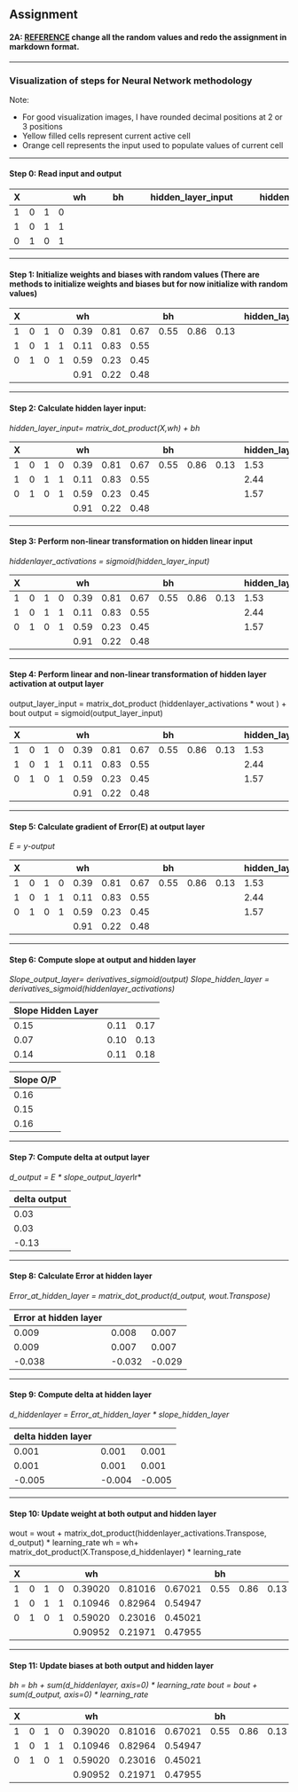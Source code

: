 
## Assignment
#### 2A: [REFERENCE](https://www.analyticsvidhya.com/blog/2017/05/neural-network-from-scratch-in-python-and-r/) change all the random values and redo the assignment in markdown format.

___
### Visualization of steps for Neural Network methodology

Note:
- For good visualization images, I have rounded decimal positions at 2 or 3 positions
- Yellow filled cells represent current active cell
- Orange cell represents the input used to populate values of current cell
___
#### Step 0: Read input and output

| X    |      |      |      | wh   |      |      | bh   |      |      | hidden_layer_input |      |      | hidden_layer_activations |      |      | wout | bout | output | y    | E    |
| ---- | ---- | ---- | ---- | ---- | ---- | ---- | ---- | ---- | ---- | ------------------ | ---- | ---- | ------------------------ | ---- | ---- | ---- | ---- | ------ | ---- | ---- |
| 1    | 0    | 1    | 0    |      |      |      |      |      |      |                    |      |      |                          |      |      |      |      |        | 1    |      |
| 1    | 0    | 1    | 1    |      |      |      |      |      |      |                    |      |      |                          |      |      |      |      |        | 1    |      |
| 0    | 1    | 0    | 1    |      |      |      |      |      |      |                    |      |      |                          |      |      |      |      |        | 0    |      |
___
#### **Step 1:** Initialize weights and biases with random values (There are methods to initialize weights and biases but for now initialize with random values)

| X    |      |      |      | wh   |      |      | bh   |      |      | hidden_layer_input |      |      | hidden_layer_activations |      |      | wout | bout | output | y    | E    |
| ---- | ---- | ---- | ---- | ---- | ---- | ---- | ---- | ---- | ---- | ------------------ | ---- | ---- | ------------------------ | ---- | ---- | ---- | ---- | ------ | ---- | ---- |
| 1    | 0    | 1    | 0    | 0.39 | 0.81 | 0.67 | 0.55 | 0.86 | 0.13 |                    |      |      |                          |      |      | 0.33 | 0.77 |        | 1    |      |
| 1    | 0    | 1    | 1    | 0.11 | 0.83 | 0.55 |      |      |      |                    |      |      |                          |      |      | 0.21 |      |        | 1    |      |
| 0    | 1    | 0    | 1    | 0.59 | 0.23 | 0.45 |      |      |      |                    |      |      |                          |      |      | 0.24 |      |        | 0    |      |
|      |      |      |      | 0.91 | 0.22 | 0.48 |      |      |      |                    |      |      |                          |      |      |      |      |        |      |      |
___
#### **Step 2:** Calculate hidden layer input:

*hidden_layer_input= matrix_dot_product(X,wh) + bh*

| X    |      |      |      | wh   |      |      | bh   |      |      | hidden_layer_input |      |      | hidden_layer_activations |      |      | wout | bout | output | y    | E    |
| ---- | ---- | ---- | ---- | ---- | ---- | ---- | ---- | ---- | ---- | ------------------ | ---- | ---- | ------------------------ | ---- | ---- | ---- | ---- | ------ | ---- | ---- |
| 1    | 0    | 1    | 0    | 0.39 | 0.81 | 0.67 | 0.55 | 0.86 | 0.13 | 1.53               | 1.9  | 1.25 |                          |      |      | 0.33 | 0.77 |        | 1    |      |
| 1    | 0    | 1    | 1    | 0.11 | 0.83 | 0.55 |      |      |      | 2.44               | 2.12 | 1.73 |                          |      |      | 0.21 |      |        | 1    |      |
| 0    | 1    | 0    | 1    | 0.59 | 0.23 | 0.45 |      |      |      | 1.57               | 1.91 | 1.16 |                          |      |      | 0.24 |      |        | 0    |      |
|      |      |      |      | 0.91 | 0.22 | 0.48 |      |      |      |                    |      |      |                          |      |      |      |      |        |      |      |
___
#### **Step 3:** Perform non-linear transformation on hidden linear input

*hiddenlayer_activations = sigmoid(hidden_layer_input)*

| X    |      |      |      | wh   |      |      | bh   |      |      | hidden_layer_input |      |      | hidden_layer_activations |      |      | wout | bout | output | y    | E    |
| ---- | ---- | ---- | ---- | ---- | ---- | ---- | ---- | ---- | ---- | ------------------ | ---- | ---- | ------------------------ | ---- | ---- | ---- | ---- | ------ | ---- | ---- |
| 1    | 0    | 1    | 0    | 0.39 | 0.81 | 0.67 | 0.55 | 0.86 | 0.13 | 1.53               | 1.9  | 1.25 | 0.82                     | 0.87 | 0.78 | 0.33 | 0.77 |        | 1    |      |
| 1    | 0    | 1    | 1    | 0.11 | 0.83 | 0.55 |      |      |      | 2.44               | 2.12 | 1.73 | 0.92                     | 0.89 | 0.85 | 0.21 |      |        | 1    |      |
| 0    | 1    | 0    | 1    | 0.59 | 0.23 | 0.45 |      |      |      | 1.57               | 1.91 | 1.16 | 0.83                     | 0.87 | 0.76 | 0.24 |      |        | 0    |      |
|      |      |      |      | 0.91 | 0.22 | 0.48 |      |      |      |                    |      |      |                          |      |      |      |      |        |      |      |

___

#### **Step 4:** Perform linear and non-linear transformation of hidden layer activation at output layer

output_layer_input = matrix_dot_product (hiddenlayer_activations * wout ) + bout
output = sigmoid(output_layer_input)

| X    |      |      |      | wh   |      |      | bh   |      |      | hidden_layer_input |      |      | hidden_layer_activations |      |      | wout | bout | output | y    | E    |
| ---- | ---- | ---- | ---- | ---- | ---- | ---- | ---- | ---- | ---- | ------------------ | ---- | ---- | ------------------------ | ---- | ---- | ---- | ---- | ------ | ---- | ---- |
| 1    | 0    | 1    | 0    | 0.39 | 0.81 | 0.67 | 0.55 | 0.86 | 0.13 | 1.53               | 1.9  | 1.25 | 0.82                     | 0.87 | 0.78 | 0.33 | 0.77 | 0.80   | 1    |      |
| 1    | 0    | 1    | 1    | 0.11 | 0.83 | 0.55 |      |      |      | 2.44               | 2.12 | 1.73 | 0.92                     | 0.89 | 0.85 | 0.21 |      | 0.81   | 1    |      |
| 0    | 1    | 0    | 1    | 0.59 | 0.23 | 0.45 |      |      |      | 1.57               | 1.91 | 1.16 | 0.83                     | 0.87 | 0.76 | 0.24 |      | 0.80   | 0    |      |
|      |      |      |      | 0.91 | 0.22 | 0.48 |      |      |      |                    |      |      |                          |      |      |      |      |        |      |      |

------

#### **Step 5:** Calculate gradient of Error(E) at output layer

*E = y-output*

| X    |      |      |      | wh   |      |      | bh   |      |      | hidden_layer_input |      |      | hidden_layer_activations |      |      | wout | bout | output | y    | E     |
| ---- | ---- | ---- | ---- | ---- | ---- | ---- | ---- | ---- | ---- | ------------------ | ---- | ---- | ------------------------ | ---- | ---- | ---- | ---- | ------ | ---- | ----- |
| 1    | 0    | 1    | 0    | 0.39 | 0.81 | 0.67 | 0.55 | 0.86 | 0.13 | 1.53               | 1.9  | 1.25 | 0.82                     | 0.87 | 0.78 | 0.33 | 0.77 | 0.80   | 1    | 0.20  |
| 1    | 0    | 1    | 1    | 0.11 | 0.83 | 0.55 |      |      |      | 2.44               | 2.12 | 1.73 | 0.92                     | 0.89 | 0.85 | 0.21 |      | 0.81   | 1    | 0.19  |
| 0    | 1    | 0    | 1    | 0.59 | 0.23 | 0.45 |      |      |      | 1.57               | 1.91 | 1.16 | 0.83                     | 0.87 | 0.76 | 0.24 |      | 0.80   | 0    | -0.80 |
|      |      |      |      | 0.91 | 0.22 | 0.48 |      |      |      |                    |      |      |                          |      |      |      |      |        |      |       |

------

#### **Step 6:** Compute slope at output and hidden layer

*Slope_output_layer= derivatives_sigmoid(output)*
*Slope_hidden_layer = derivatives_sigmoid(hiddenlayer_activations)*

| Slope Hidden Layer |      |      |
| ------------------ | ---- | ---- |
| 0.15               | 0.11 | 0.17 |
| 0.07               | 0.10 | 0.13 |
| 0.14               | 0.11 | 0.18 |

| Slope O/P |
| --------- |
| 0.16      |
| 0.15      |
| 0.16      |

------

#### **Step 7:** Compute delta at output layer

*d_output = E \* slope_output_layer*lr*

| delta output |
| ------------ |
| 0.03         |
| 0.03         |
| -0.13        |

------

#### **Step 8:** Calculate Error at hidden layer

*Error_at_hidden_layer = matrix_dot_product(d_output, wout.Transpose)*

| Error at hidden layer |        |        |
| --------------------- | ------ | ------ |
| 0.009                 | 0.008  | 0.007  |
| 0.009                 | 0.007  | 0.007  |
| -0.038                | -0.032 | -0.029 |

------

#### **Step 9:** Compute delta at hidden layer

*d_hiddenlayer = Error_at_hidden_layer \* slope_hidden_layer*

| delta hidden layer |        |        |
| ------------------ | ------ | ------ |
| 0.001              | 0.001  | 0.001  |
| 0.001              | 0.001  | 0.001  |
| -0.005             | -0.004 | -0.005 |

------

#### **Step 10:** Update weight at both output and hidden layer

wout = wout + matrix_dot_product(hiddenlayer_activations.Transpose, d_output) * learning_rate
wh =  wh+ matrix_dot_product(X.Transpose,d_hiddenlayer) * learning_rate

| X    |      |      |      | wh      |         |         | bh   |      |      | hidden_layer_input |      |      | hidden_layer_activations |      |      | wout | bout | output | y    | E     |
| ---- | ---- | ---- | ---- | ------- | ------- | ------- | ---- | ---- | ---- | ------------------ | ---- | ---- | ------------------------ | ---- | ---- | ---- | ---- | ------ | ---- | ----- |
| 1    | 0    | 1    | 0    | 0.39020 | 0.81016 | 0.67021 | 0.55 | 0.86 | 0.13 | 1.53               | 1.9  | 1.25 | 0.82                     | 0.87 | 0.78 | 0.32 | 0.77 | 0.80   | 1    | 0.20  |
| 1    | 0    | 1    | 1    | 0.10946 | 0.82964 | 0.54947 |      |      |      | 2.44               | 2.12 | 1.73 | 0.92                     | 0.89 | 0.85 | 0.20 |      | 0.81   | 1    | 0.19  |
| 0    | 1    | 0    | 1    | 0.59020 | 0.23016 | 0.45021 |      |      |      | 1.57               | 1.91 | 1.16 | 0.83                     | 0.87 | 0.76 | 0.24 |      | 0.80   | 0    | -0.80 |
|      |      |      |      | 0.90952 | 0.21971 | 0.47955 |      |      |      |                    |      |      |                          |      |      |      |      |        |      |       |

------

#### Step 11: Update biases at both output and hidden layer

*bh = bh + sum(d_hiddenlayer, axis=0) \* learning_rate*
*bout = bout + sum(d_output, axis=0) \* learning_rate*

| X    |      |      |      | wh      |         |         | bh   |      |      | hidden_layer_input |      |      | hidden_layer_activations |      |      | wout | bout | output | y    | E     |
| ---- | ---- | ---- | ---- | ------- | ------- | ------- | ---- | ---- | ---- | ------------------ | ---- | ---- | ------------------------ | ---- | ---- | ---- | ---- | ------ | ---- | ----- |
| 1    | 0    | 1    | 0    | 0.39020 | 0.81016 | 0.67021 | 0.55 | 0.86 | 0.13 | 1.53               | 1.9  | 1.25 | 0.82                     | 0.87 | 0.78 | 0.32 | 0.76 | 0.80   | 1    | 0.20  |
| 1    | 0    | 1    | 1    | 0.10946 | 0.82964 | 0.54947 |      |      |      | 2.44               | 2.12 | 1.73 | 0.92                     | 0.89 | 0.85 | 0.20 |      | 0.81   | 1    | 0.19  |
| 0    | 1    | 0    | 1    | 0.59020 | 0.23016 | 0.45021 |      |      |      | 1.57               | 1.91 | 1.16 | 0.83                     | 0.87 | 0.76 | 0.24 |      | 0.80   | 0    | -0.80 |
|      |      |      |      | 0.90952 | 0.21971 | 0.47955 |      |      |      |                    |      |      |                          |      |      |      |      |        |      |       |
